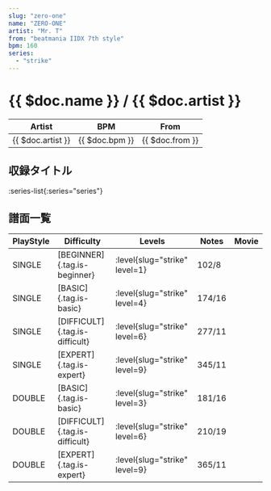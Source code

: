 ```yaml
---
slug: "zero-one"
name: "ZERO-ONE"
artist: "Mr. T"
from: "beatmania IIDX 7th style"
bpm: 160
series:
  - "strike"
---
```


# {{ $doc.name }} / {{ $doc.artist }}

|Artist|BPM|From|
|------|---|----|
|{{ $doc.artist }}|{{ $doc.bpm }}|{{ $doc.from }}|

## 収録タイトル

:series-list{:series="series"}

## 譜面一覧

|PlayStyle|Difficulty|Levels|Notes|Movie|
|---------|----------|------|-----|-----|
|SINGLE|[BEGINNER]{.tag.is-beginner}|:level{slug="strike" level=1}|102/8||
|SINGLE|[BASIC]{.tag.is-basic}|:level{slug="strike" level=4}|174/16||
|SINGLE|[DIFFICULT]{.tag.is-difficult}|:level{slug="strike" level=6}|277/11||
|SINGLE|[EXPERT]{.tag.is-expert}|:level{slug="strike" level=9}|345/11||
|DOUBLE|[BASIC]{.tag.is-basic}|:level{slug="strike" level=3}|181/16||
|DOUBLE|[DIFFICULT]{.tag.is-difficult}|:level{slug="strike" level=6}|210/19||
|DOUBLE|[EXPERT]{.tag.is-expert}|:level{slug="strike" level=9}|365/11||
